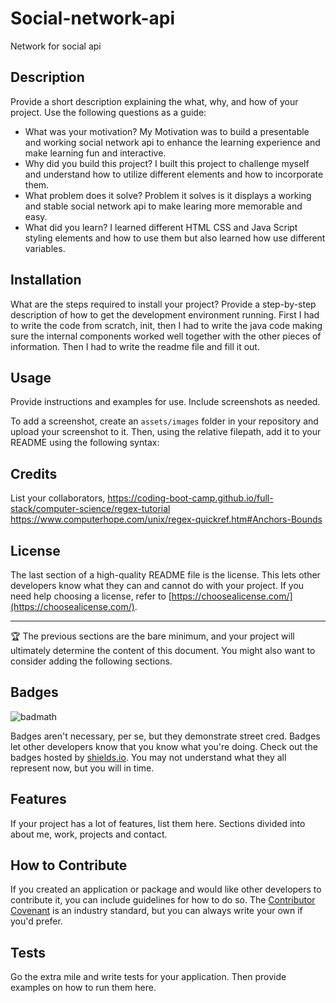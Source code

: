 # Social-network-api
Network for social api

## Description

Provide a short description explaining the what, why, and how of your project. Use the following questions as a guide:

- What was your motivation? My Motivation was to build a presentable and working social network api to enhance the learning experience and make learning fun and interactive.
- Why did you build this project? I built this project to challenge myself and understand how to utilize different elements and how to incorporate them. 
- What problem does it solve? Problem it solves is it displays a working and stable social network api to make learing more memorable and easy.
- What did you learn? I learned different HTML CSS and Java Script styling elements and how to use them but also learned how use different variables.

## Installation

What are the steps required to install your project? Provide a step-by-step description of how to get the development environment running. First I had to write the code from scratch, init, then I had to write the java code making sure the internal components worked well together with the other pieces of information. Then I had to write the readme file and fill it out.

## Usage

Provide instructions and examples for use. Include screenshots as needed.

To add a screenshot, create an `assets/images` folder in your repository and upload your screenshot to it. Then, using the relative filepath, add it to your README using the following syntax:

  

## Credits

List your collaborators, 
https://coding-boot-camp.github.io/full-stack/computer-science/regex-tutorial
https://www.computerhope.com/unix/regex-quickref.htm#Anchors-Bounds

## License

The last section of a high-quality README file is the license. This lets other developers know what they can and cannot do with your project. If you need help choosing a license, refer to [https://choosealicense.com/](https://choosealicense.com/).

---

🏆 The previous sections are the bare minimum, and your project will ultimately determine the content of this document. You might also want to consider adding the following sections.

## Badges

![badmath](https://img.shields.io/github/languages/top/lernantino/badmath)

Badges aren't necessary, per se, but they demonstrate street cred. Badges let other developers know that you know what you're doing. Check out the badges hosted by [shields.io](https://shields.io/). You may not understand what they all represent now, but you will in time.

## Features

If your project has a lot of features, list them here. Sections divided into about me, work, projects and contact.

## How to Contribute

If you created an application or package and would like other developers to contribute it, you can include guidelines for how to do so. The [Contributor Covenant](https://www.contributor-covenant.org/) is an industry standard, but you can always write your own if you'd prefer.

## Tests

Go the extra mile and write tests for your application. Then provide examples on how to run them here.